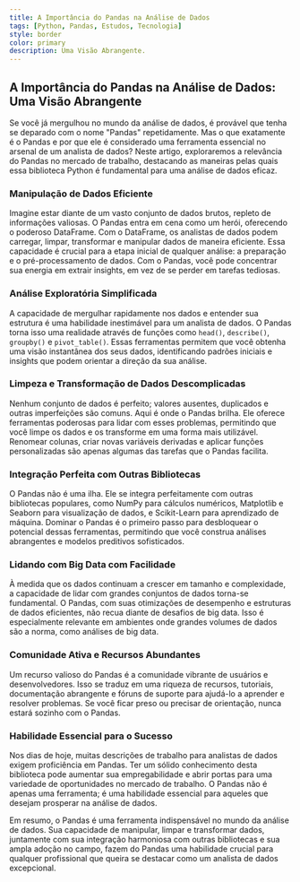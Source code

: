 ```yaml
---
title: A Importância do Pandas na Análise de Dados
tags: [Python, Pandas, Estudos, Tecnologia]
style: border
color: primary
description: Uma Visão Abrangente.
---
```


## A Importância do Pandas na Análise de Dados: Uma Visão Abrangente

Se você já mergulhou no mundo da análise de dados, é provável que tenha se deparado com o nome "Pandas" repetidamente. Mas o que exatamente é o Pandas e por que ele é considerado uma ferramenta essencial no arsenal de um analista de dados? Neste artigo, exploraremos a relevância do Pandas no mercado de trabalho, destacando as maneiras pelas quais essa biblioteca Python é fundamental para uma análise de dados eficaz.

### Manipulação de Dados Eficiente

Imagine estar diante de um vasto conjunto de dados brutos, repleto de informações valiosas. O Pandas entra em cena como um herói, oferecendo o poderoso DataFrame. Com o DataFrame, os analistas de dados podem carregar, limpar, transformar e manipular dados de maneira eficiente. Essa capacidade é crucial para a etapa inicial de qualquer análise: a preparação e o pré-processamento de dados. Com o Pandas, você pode concentrar sua energia em extrair insights, em vez de se perder em tarefas tediosas.

### Análise Exploratória Simplificada

A capacidade de mergulhar rapidamente nos dados e entender sua estrutura é uma habilidade inestimável para um analista de dados. O Pandas torna isso uma realidade através de funções como `head()`, `describe()`, `groupby()` e `pivot_table()`. Essas ferramentas permitem que você obtenha uma visão instantânea dos seus dados, identificando padrões iniciais e insights que podem orientar a direção da sua análise.

### Limpeza e Transformação de Dados Descomplicadas

Nenhum conjunto de dados é perfeito; valores ausentes, duplicados e outras imperfeições são comuns. Aqui é onde o Pandas brilha. Ele oferece ferramentas poderosas para lidar com esses problemas, permitindo que você limpe os dados e os transforme em uma forma mais utilizável. Renomear colunas, criar novas variáveis derivadas e aplicar funções personalizadas são apenas algumas das tarefas que o Pandas facilita.

### Integração Perfeita com Outras Bibliotecas

O Pandas não é uma ilha. Ele se integra perfeitamente com outras bibliotecas populares, como NumPy para cálculos numéricos, Matplotlib e Seaborn para visualização de dados, e Scikit-Learn para aprendizado de máquina. Dominar o Pandas é o primeiro passo para desbloquear o potencial dessas ferramentas, permitindo que você construa análises abrangentes e modelos preditivos sofisticados.

### Lidando com Big Data com Facilidade

À medida que os dados continuam a crescer em tamanho e complexidade, a capacidade de lidar com grandes conjuntos de dados torna-se fundamental. O Pandas, com suas otimizações de desempenho e estruturas de dados eficientes, não recua diante de desafios de big data. Isso é especialmente relevante em ambientes onde grandes volumes de dados são a norma, como análises de big data.

### Comunidade Ativa e Recursos Abundantes

Um recurso valioso do Pandas é a comunidade vibrante de usuários e desenvolvedores. Isso se traduz em uma riqueza de recursos, tutoriais, documentação abrangente e fóruns de suporte para ajudá-lo a aprender e resolver problemas. Se você ficar preso ou precisar de orientação, nunca estará sozinho com o Pandas.

### Habilidade Essencial para o Sucesso

Nos dias de hoje, muitas descrições de trabalho para analistas de dados exigem proficiência em Pandas. Ter um sólido conhecimento desta biblioteca pode aumentar sua empregabilidade e abrir portas para uma variedade de oportunidades no mercado de trabalho. O Pandas não é apenas uma ferramenta; é uma habilidade essencial para aqueles que desejam prosperar na análise de dados.

Em resumo, o Pandas é uma ferramenta indispensável no mundo da análise de dados. Sua capacidade de manipular, limpar e transformar dados, juntamente com sua integração harmoniosa com outras bibliotecas e sua ampla adoção no campo, fazem do Pandas uma habilidade crucial para qualquer profissional que queira se destacar como um analista de dados excepcional.